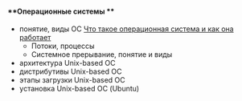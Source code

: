 #### **Операционные системы **
- понятие, виды ОС 
  [Что такое операционная система и как она работает](https://www.youtube.com/watch?v=hb9CTGSJm88)
	- Потоки, процессы
	- Системное прерывание, понятие и виды
- архитектура Unix-based ОС 
- дистрибутивы Unix-based ОС
- этапы загрузки Unix-based ОС
- установка Unix-based ОС (Ubuntu)
